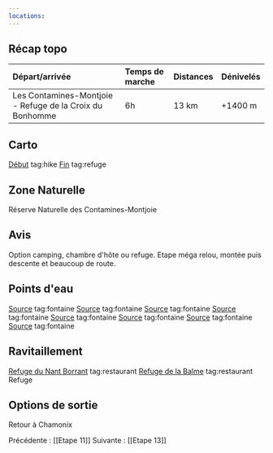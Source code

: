 ```yaml
---
locations: 
---
```

## Récap topo

| Départ/arrivée                                           | Temps de marche | Distances | Dénivelés         |
| :------------------------------------------------------- | :-------------- | :-------- | :---------------- |
| Les Contamines-Montjoie - Refuge de la Croix du Bonhomme | 6h              | 13 km     | +1400 m           |
## Carto  
[Début](geo:45.817104,6.72491) tag:hike
[Fin](geo:45.72236,6.717018) tag:refuge 
## Zone Naturelle
Réserve Naturelle des Contamines-Montjoie
## Avis
Option camping, chambre d'hôte ou refuge.
Etape méga relou, montée puis descente et beaucoup de route. 
## Points d'eau
[Source](geo:45.802594,6.724934) tag:fontaine 
[Source](geo:45.884234,6.777101) tag:fontaine 
[Source](geo:45.778248,6.714859) tag:fontaine 
[Source](geo:45.777223,6.714132) tag:fontaine 
[Source](geo:45.770908,6.715582) tag:fontaine 
[Source](geo:45.77031,6.715582) tag:fontaine 
[Source](geo:45.764491,6.712559) tag:fontaine 
[Source](geo:45.760855,6.711389) tag:fontaine 
## Ravitaillement
[Refuge du Nant Borrant](geo:45.778724,6.714296) tag:restaurant 
[Refuge de la Balme](geo:45.757596,6.711138) tag:restaurant 
Refuge
## Options de sortie
Retour à Chamonix

Précédente : [[Etape 11]]
Suivante : [[Etape 13]]
